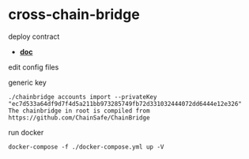 # cross-chain-bridge

deploy contract
- [**doc**](./docs/doc.md)

edit config files

generic key

    ./chainbridge accounts import --privateKey "ec7d533a64df9d7f4d5a211bb973285749fb72d331032444072dd6444e12e326"
    The chainbridge in root is compiled from https://github.com/ChainSafe/ChainBridge

run docker

    docker-compose -f ./docker-compose.yml up -V